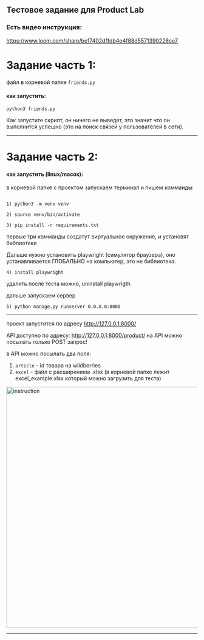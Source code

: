 ## Тестовое задание для Product Lab

### Есть видео инструкция:
https://www.loom.com/share/be17402d1fdb4e4f88d5571390228ce7

# Задание часть 1:

файл в корневой папке ```friends.py```

#### как запустить:
```
python3 friends.py
```
Как запустите скрипт, он ничего не выведет, это значит что он выполнится успешно (это на поиск связей у пользователей в сети). 


---
# Задание часть 2:
#### как запустить (linux/macos):

в корневой папке с проектом запускаем терминал и пишем комманды:
```

1) python3 -m venv venv

2) source venv/bin/activate

3) pip install -r requirements.txt
```

первые три комманды создатут виртуальное окружение, и установят библиотеки

Дальше нужно установить playwright (симулятор браузера), оно устанавливается ГЛОБАЛЬНО на компьютер, это не библиотека.

```
4) install playwright
```

удалить после теста можно, uninstall playwrigth

дальше запускаем сервер
```
5) python manage.py runserver 0.0.0.0:8000
```
---

проект запустится по адресу http://127.0.0.1:8000/

API доступно по адресу:
http://127.0.0.1:8000/product/
на API можно посылать только POST запрос!

в API можно посылать два поля: 
1) ```article``` - id товара на wildberries
2) ```excel``` - файл с расширением .xlsx (в корневой папке лежит excel_example.xlsx который можно загрузить для теста)

<img width="634" alt="instruction" src="https://user-images.githubusercontent.com/72818824/196244989-8911658e-977f-41c8-9024-eb49e6d5311c.png">

---

